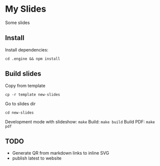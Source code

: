 # My Slides

Some slides

## Install

Install dependencies:

    cd .engine && npm install

## Build slides

Copy from template

    cp -r template new-slides

Go to slides dir

    cd new-slides

Development mode with slideshow: `make`
Build: `make build`
Build PDF: `make pdf`

## TODO

* Generate QR from markdown links to inline SVG
* publish latest to website
